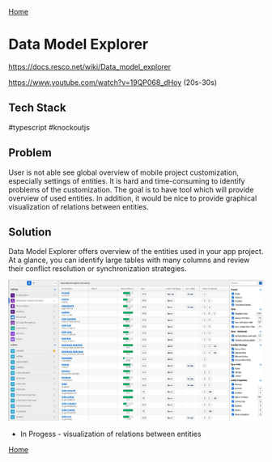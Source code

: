 [Home](..\readme.md)
# Data Model Explorer

https://docs.resco.net/wiki/Data_model_explorer

https://www.youtube.com/watch?v=19QP068_dHoy (20s-30s)

## Tech Stack
#typescript #knockoutjs

## Problem
User is not able see global overview of mobile project customization, especially settings of entities. It is hard and time-consuming to identify problems of the customization. The goal is to have tool which will provide overview of used entities. In addition, it would be nice to provide graphical visualization of relations between entities.

## Solution
Data Model Explorer offers overview of the entities used in your app project. At a glance, you can identify large tables with many columns and review their conflict resolution or synchronization strategies.

![editor](editor.png)

* In Progess - visualization of relations between entities

[Home](..\readme.md)